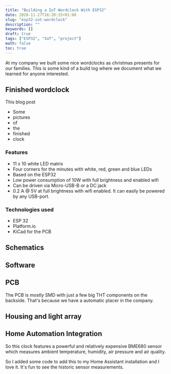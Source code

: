```yaml
---
title: "Building a IoT Wordclock With ESP32"
date: 2020-11-27T16:20:15+01:00
slug: "esp32-iot-wordclock"
description: ""
keywords: []
draft: true
tags: ["ESP32", "IoT", "project"]
math: false
toc: true
---
```


At my company we built some nice wordclocks as christmas presents for our families.
This is some kind of a build log where we document what we learned for anyone interested.

## Finished wordclock

This blog post 

- Some
- pictures
- of
- the
- finished
- clock

### Features

- 11 x 10 white LED matrix
- Four corners for the minutes with white, red, green and blue LEDs
- Based on the ESP32
- Low power consumption of 10W with full brightness and enabled wifi
- Can be driven via Micro-USB-B or a DC jack
- 0.2 A @ 5V at full brightness with wifi enabled. It can easily be powered by any USB-port.

### Technologies used

- ESP 32
- Platform.io
- KiCad for the PCB

## Schematics

## Software


## PCB
The PCB is mostly SMD with just a few big THT components on the backside. That's because we have a automatic placer in the company.

## Housing and light array

## Home Automation Integration
So this clock features a powerful and relatively expensive BME680 sensor which measures ambient temperature, humidity, air pressure and air quality.

So I added some code to add this to my Home Assistant installation and I love it. It's fun to see the historic sensor measurements.
